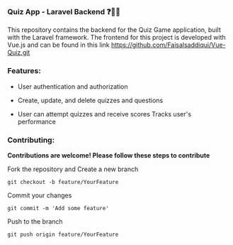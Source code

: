 ### Quiz App - Laravel Backend ❓🧠📱
This repository contains the backend for the Quiz Game application, built with the Laravel framework. The frontend for this project is developed with Vue.js and can be found in this link https://github.com/Faisalsaddiqui/Vue-Quiz.git
### Features:
- User authentication and authorization

- Create, update, and delete quizzes and questions

- User can attempt quizzes and receive scores
Tracks user's performance

### Contributing:
**Contributions are welcome! Please follow these steps to contribute**

Fork the repository and Create a new branch
```
git checkout -b feature/YourFeature
```
Commit your changes
```
git commit -m 'Add some feature'
```
Push to the branch
```
git push origin feature/YourFeature
```

